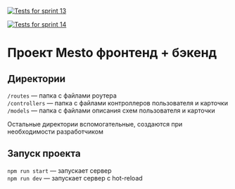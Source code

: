 [![Tests for sprint 13](https://github.com/bakhtiyark/express-mesto-gha/actions/workflows/tests-13-sprint.yml/badge.svg)](https://github.com/bakhtiyark/express-mesto-gha/actions/workflows/tests-13-sprint.yml) 

[![Tests for sprint 14](https://github.com/bakhtiyark/express-mesto-gha/actions/workflows/tests-14-sprint.yml/badge.svg)](https://github.com/bakhtiyark/express-mesto-gha/actions/workflows/tests-14-sprint.yml)
# Проект Mesto фронтенд + бэкенд


## Директории

`/routes` — папка с файлами роутера  
`/controllers` — папка с файлами контроллеров пользователя и карточки   
`/models` — папка с файлами описания схем пользователя и карточки  
  
Остальные директории вспомогательные, создаются при необходимости разработчиком

## Запуск проекта

`npm run start` — запускает сервер   
`npm run dev` — запускает сервер с hot-reload
